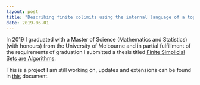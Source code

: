```yaml
---
layout: post
title: "Describing finite colimits using the internal language of a topos"
date: 2019-06-01
---
```


In 2019 I graduated with a Master of Science (Mathematics and Statistics) (with honours) from the University of Melbourne and in partial fulfillment of the requirements of graduation I submitted a thesis titled <a href = "https://williamtroiani.github.io/pdfs/FiniteSimplicialSetsareAlgorithms.pdf">Finite Simplicial Sets are Algorithms</a>.

This is a project I am still working on, updates and extensions can be found in <a href = "https://williamtroiani.github.io/FiniteSimplicialSetsAsAlgs.pdf">this</a> document.
